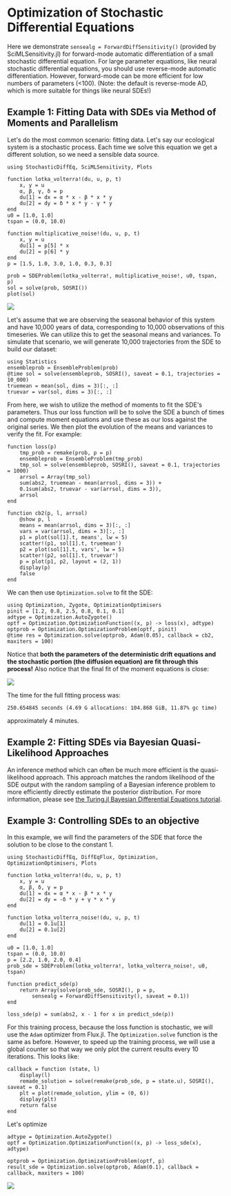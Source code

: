 # Optimization of Stochastic Differential Equations

Here we demonstrate `sensealg = ForwardDiffSensitivity()` (provided by
SciMLSensitivity.jl) for forward-mode automatic differentiation of a small
stochastic differential equation. For large parameter equations, like neural
stochastic differential equations, you should use reverse-mode automatic
differentiation. However, forward-mode can be more efficient for low numbers
of parameters (<100). (Note: the default is reverse-mode AD, which is more suitable
for things like neural SDEs!)

## Example 1: Fitting Data with SDEs via Method of Moments and Parallelism

Let's do the most common scenario: fitting data. Let's say our ecological system
is a stochastic process. Each time we solve this equation we get a different
solution, so we need a sensible data source.

```@example sde
using StochasticDiffEq, SciMLSensitivity, Plots

function lotka_volterra!(du, u, p, t)
    x, y = u
    α, β, γ, δ = p
    du[1] = dx = α * x - β * x * y
    du[2] = dy = δ * x * y - γ * y
end
u0 = [1.0, 1.0]
tspan = (0.0, 10.0)

function multiplicative_noise!(du, u, p, t)
    x, y = u
    du[1] = p[5] * x
    du[2] = p[6] * y
end
p = [1.5, 1.0, 3.0, 1.0, 0.3, 0.3]

prob = SDEProblem(lotka_volterra!, multiplicative_noise!, u0, tspan, p)
sol = solve(prob, SOSRI())
plot(sol)
```

![](https://user-images.githubusercontent.com/1814174/88511873-97bc0a00-cfb3-11ea-8cf5-5930b6575d9d.png)

Let's assume that we are observing the seasonal behavior of this system and have
10,000 years of data, corresponding to 10,000 observations of this timeseries.
We can utilize this to get the seasonal means and variances. To simulate that
scenario, we will generate 10,000 trajectories from the SDE to build our dataset:

```@example sde
using Statistics
ensembleprob = EnsembleProblem(prob)
@time sol = solve(ensembleprob, SOSRI(), saveat = 0.1, trajectories = 10_000)
truemean = mean(sol, dims = 3)[:, :]
truevar = var(sol, dims = 3)[:, :]
```

From here, we wish to utilize the method of moments to fit the SDE's parameters.
Thus our loss function will be to solve the SDE a bunch of times and compute
moment equations and use these as our loss against the original series. We
then plot the evolution of the means and variances to verify the fit. For example:

```@example sde
function loss(p)
    tmp_prob = remake(prob, p = p)
    ensembleprob = EnsembleProblem(tmp_prob)
    tmp_sol = solve(ensembleprob, SOSRI(), saveat = 0.1, trajectories = 1000)
    arrsol = Array(tmp_sol)
    sum(abs2, truemean - mean(arrsol, dims = 3)) +
    0.1sum(abs2, truevar - var(arrsol, dims = 3)),
    arrsol
end

function cb2(p, l, arrsol)
    @show p, l
    means = mean(arrsol, dims = 3)[:, :]
    vars = var(arrsol, dims = 3)[:, :]
    p1 = plot(sol[1].t, means', lw = 5)
    scatter!(p1, sol[1].t, truemean')
    p2 = plot(sol[1].t, vars', lw = 5)
    scatter!(p2, sol[1].t, truevar')
    p = plot(p1, p2, layout = (2, 1))
    display(p)
    false
end
```

We can then use `Optimization.solve` to fit the SDE:

```@example sde
using Optimization, Zygote, OptimizationOptimisers
pinit = [1.2, 0.8, 2.5, 0.8, 0.1, 0.1]
adtype = Optimization.AutoZygote()
optf = Optimization.OptimizationFunction((x, p) -> loss(x), adtype)
optprob = Optimization.OptimizationProblem(optf, pinit)
@time res = Optimization.solve(optprob, Adam(0.05), callback = cb2, maxiters = 100)
```

Notice that **both the parameters of the deterministic drift equations and the
stochastic portion (the diffusion equation) are fit through this process!**
Also notice that the final fit of the moment equations is close:

![](https://user-images.githubusercontent.com/1814174/88511872-97bc0a00-cfb3-11ea-9d44-a3ed96a77df9.png)

The time for the full fitting process was:

```
250.654845 seconds (4.69 G allocations: 104.868 GiB, 11.87% gc time)
```

approximately 4 minutes.

## Example 2: Fitting SDEs via Bayesian Quasi-Likelihood Approaches

An inference method which can often be much more efficient is the quasi-likelihood approach.
This approach matches the random likelihood of the SDE output with the random sampling of a Bayesian
inference problem to more efficiently directly estimate the posterior distribution. For more information,
please see [the Turing.jl Bayesian Differential Equations tutorial](https://turinglang.org/v0.29/tutorials/10-bayesian-differential-equations/).

## Example 3: Controlling SDEs to an objective

In this example, we will find the parameters of the SDE that force the
solution to be close to the constant 1.

```@example sde
using StochasticDiffEq, DiffEqFlux, Optimization, OptimizationOptimisers, Plots

function lotka_volterra!(du, u, p, t)
    x, y = u
    α, β, δ, γ = p
    du[1] = dx = α * x - β * x * y
    du[2] = dy = -δ * y + γ * x * y
end

function lotka_volterra_noise!(du, u, p, t)
    du[1] = 0.1u[1]
    du[2] = 0.1u[2]
end

u0 = [1.0, 1.0]
tspan = (0.0, 10.0)
p = [2.2, 1.0, 2.0, 0.4]
prob_sde = SDEProblem(lotka_volterra!, lotka_volterra_noise!, u0, tspan)

function predict_sde(p)
    return Array(solve(prob_sde, SOSRI(), p = p,
        sensealg = ForwardDiffSensitivity(), saveat = 0.1))
end

loss_sde(p) = sum(abs2, x - 1 for x in predict_sde(p))
```

For this training process, because the loss function is stochastic, we will use
the `Adam` optimizer from Flux.jl. The `Optimization.solve` function is the same as
before. However, to speed up the training process, we will use a global counter
so that way we only plot the current results every 10 iterations. This looks
like:

```@example sde
callback = function (state, l)
    display(l)
    remade_solution = solve(remake(prob_sde, p = state.u), SOSRI(), saveat = 0.1)
    plt = plot(remade_solution, ylim = (0, 6))
    display(plt)
    return false
end
```

Let's optimize

```@example sde
adtype = Optimization.AutoZygote()
optf = Optimization.OptimizationFunction((x, p) -> loss_sde(x), adtype)

optprob = Optimization.OptimizationProblem(optf, p)
result_sde = Optimization.solve(optprob, Adam(0.1), callback = callback, maxiters = 100)
```

![](https://user-images.githubusercontent.com/1814174/51399524-2c6abf80-1b14-11e9-96ae-0192f7debd03.gif)
